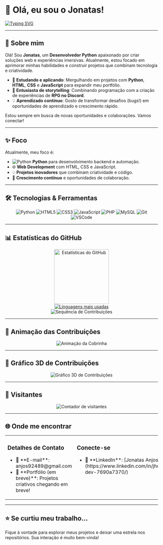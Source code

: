 # 👋 Olá, eu sou o Jonatas!

[![Typing SVG](https://readme-typing-svg.herokuapp.com?color=%2336BCF7&size=25&center=true&vCenter=true&width=600&lines=Bem-vindo+ao+meu+perfil+do+GitHub!;Sou+Desenvolvedor+Python+💻;Apaixonado+por+Web+e+Histórias+Imersivas+✨;Explorando+novos+projetos+criativos+🚀)](https://git.io/typing-svg)

---

## 🚀 Sobre mim

Olá! Sou **Jonatas**, um **Desenvolvedor Python** apaixonado por criar soluções web e experiências imersivas. Atualmente, estou focado em aprimorar minhas habilidades e construir projetos que combinam tecnologia e criatividade.

- 🔭 **Estudando e aplicando**: Mergulhando em projetos com **Python**, **HTML**, **CSS** e **JavaScript** para expandir meu portfólio.
- 🌱 **Entusiasta de storytelling**: Combinando programação com a criação de experiências de **RPG no Discord**.
- 💡 **Aprendizado contínuo**: Gosto de transformar desafios (bugs!) em oportunidades de aprendizado e crescimento rápido.

Estou sempre em busca de novas oportunidades e colaborações. Vamos conectar!

---

## ✨ Foco

Atualmente, meu foco é:

-   ![Python](https://img.shields.io/badge/Python-3776AB?style=for-the-badge&logo=python&logoColor=white) **Python** para desenvolvimento backend e automação.
-   🌐 **Web Development** com HTML, CSS e JavaScript.
-   💡 **Projetos inovadores** que combinam criatividade e código.
-   🚀 **Crescimento contínuo** e oportunidades de colaboração.

---

## 🛠️ Tecnologias & Ferramentas
<div align="center">

![Python](https://img.shields.io/badge/Python-3776AB?style=for-the-badge&logo=python&logoColor=white)
![HTML5](https://img.shields.io/badge/HTML5-E34F26?style=for-the-badge&logo=html5&logoColor=white)
![CSS3](https://img.shields.io/badge/CSS3-1572B6?style=for-the-badge&logo=css3&logoColor=white)
![JavaScript](https://img.shields.io/badge/JavaScript-FFD43B?style=for-the-badge&logo=javascript&logoColor=black)
![PHP](https://img.shields.io/badge/PHP-777BB4?style=for-the-badge&logo=php&logoColor=white)
![MySQL](https://img.shields.io/badge/badge/mysql-4479A1?style=for-the-badge&logo=mysql&logoColor=white)
![Git](https://img.shields.io/badge/Git-F05033?style=for-the-badge&logo=git&logoColor=white)
![VSCode](https://img.shields.io/badge/VS%20Code-0078D7?style=for-the-badge&logo=visualstudiocode&logoColor=white)

</div>

---

## 📊 Estatísticas do GitHub
<div align="center">
  <a href="https://github.com/Jonatas-Anjos98">
    <img height="180em" src="https://github-readme-stats.vercel.app/api?username=Jonatas-Anjos98&show_icons=true&theme=tokyonight&hide_border=true&count_private=true" alt="Estatísticas do GitHub" />
  </a>
</div>
<div align="center">
  <a href="https://github.com/Jonatas-Anjos98">
    <img src="https://github-readme-stats.vercel.app/api/top-langs/?username=Jonatas-Anjos98&theme=tokyonight&hide_border=true" alt="Linguagens mais usadas" />
  </a>
</div>
<div align="center">
  <img src="https://github-readme-streak-stats.herokuapp.com/?user=Jonatas-Anjos98&theme=tokyonight&hide_border=true" alt="Sequência de Contribuições" />
</div>

---

## 🐍 Animação das Contribuições
<div align="center">
  <img src="https://github.com/Jonatas-Anjos98/Jonatas-Anjos98/blob/output/github-contribution-grid-snake.svg" alt="Animação da Cobrinha" />
</div>

---

## 🎨 Gráfico 3D de Contribuições
<div align="center">
  <img src="https://raw.githubusercontent.com/yoshi389111/github-profile-3d-contrib/main/docs/demo/profile-south-season-animate.svg" alt="Gráfico 3D de Contribuições" />
</div>

---

## 👀 Visitantes
<div align="center">
  <img src="https://komarev.com/ghpvc/?username=Jonatas-Anjos98&color=blue&style=flat-square&label=VISITAS" alt="Contador de visitantes" />
</div>

---

## 🌐 Onde me encontrar

<table>
  <tr>
    <td valign="top" align="left">
      <h3>Detalhes de Contato</h3>
      <ul>
        <li>📧 **E-mail**: anjos92489@gmail.com</li>
        <li>🔗 **Portfólio (em breve)**: Projetos criativos chegando em breve!</li>
      </ul>
    </td>
    <td valign="top" align="left">
      <h3>Conecte-se</h3>
      <ul>
        <li>💼 **LinkedIn**: [Jonatas Anjos](https://www.linkedin.com/in/jhon-dev-7690a7370/)</li>
      </ul>
    </td>
  </tr>
</table>

---

## ⭐ Se curtiu meu trabalho...

Fique à vontade para explorar meus projetos e deixar uma estrela nos repositórios. Sua interação é muito bem-vinda!
